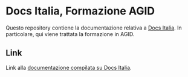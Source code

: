 Docs Italia, Formazione AGID
============================

Questo repository contiene la documentazione relativa a [Docs Italia](http://www.docs.italia.it). 
In particolare, qui viene trattata la formazione in AGID.

Link
----

Link alla [documentazione compilata su Docs Italia](http://starter-kit-docs-italia.readthedocs.io/).
